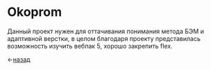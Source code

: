 # Okoprom <a name="title"> </a>


Данный проект нужен для оттачивания понимания метода БЭМ и адаптивной верстки,
в целом благодаря проекту представилась возможность изучить вебпак 5, хорошо закрепить flex.



<-[назад](https://github.com/Hiagar11/SandBox_Traning#title)
